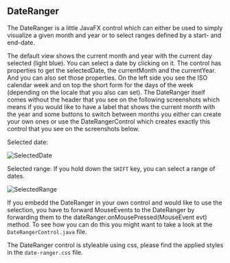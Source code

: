 ## DateRanger

The DateRanger is a little JavaFX control which can either be used to simply visualize a given
month and year or to select ranges defined by a start- and end-date.

The default view shows the current month and year with the current day selected (light blue).
You can select a date by clicking on it.
The control has properties to get the selectedDate, the currentMonth and the currentYear.
And you can also set those properties.
On the left side you see the ISO calendar week and on top the short form for the days of
the week (depending on the locale that you also can set).
The DateRanger itself comes without the header that you see on the following screenshots
which means if you would like to have a label that shows the current month with the year
and some buttons to switch between months you either can create your own ones or use
the DateRangerControl which creates exactly this control that you see on the screenshots 
below.

Selected date:

![SelectedDate](https://i.ibb.co/tsMbYbq/Date-Ranger-1.png)

Selected range:
If you hold down the `SHIFT` key, you can select a range of dates.

![SelectedRange](https://i.ibb.co/7WbrqKm/Date-Ranger-2.png)

If you embedd the DateRanger in your own control and would like to use the selection, 
you have to forward MouseEvents to the DateRanger by forwarding them to the dateRanger.onMousePressed(MouseEvent evt)
method. To see how you can do this you might want to take a look at the `DateRangerControl.java` file.

The DateRanger control is styleable using css, please find the applied styles in the
`date-ranger.css` file.